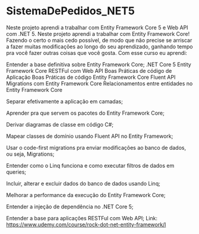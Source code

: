 # SistemaDePedidos_NET5
Neste projeto aprendi a trabalhar com Entity Framework Core 5 e Web API com .NET 5.
Neste projeto aprendi a trabalhar com Entity Framework Core! Fazendo o certo o mais cedo possível, de modo que não precise se arriscar a fazer muitas modificações ao longo do seu aprendizado, ganhando tempo pra você fazer outras coisas que você gosta. Com esse curso eu aprendi:

Entender a base definitiva sobre Entity Framework Core; .NET Core 5 Entity Framework Core RESTFul com Web API Boas Práticas de código de Aplicação Boas Práticas de código Entity Framework Core Fluent API Migrations com Entity Framework Core Relacionamentos entre entidades no Entity Framework Core

Separar efetivamente a aplicação em camadas;

Aprender pra que servem os pacotes do Entity Framework Core;

Derivar diagramas de classe em código C#;

Mapear classes de domínio usando Fluent API no Entity Framework;

Usar o code-first migrations pra enviar modificações ao banco de dados, ou seja, Migrations;

Entender como o Linq funciona e como executar filtros de dados em queries;

Incluir, alterar e excluir dados do banco de dados usando Linq;

Melhorar a performance da execução do Entity Framework Core;

Entender a injeção de dependência no .NET Core 5;

Entender a base para aplicações RESTFul com Web API; Link: https://www.udemy.com/course/rock-dot-net-entity-framework/l
